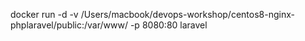 docker run -d -v /Users/macbook/devops-workshop/centos8-nginx-phplaravel/public:/var/www/ -p 8080:80 laravel
